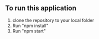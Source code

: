## To run this application 
1. clone the repository to your local folder 
2. Run "npm install"
3. Run "npm start" 
